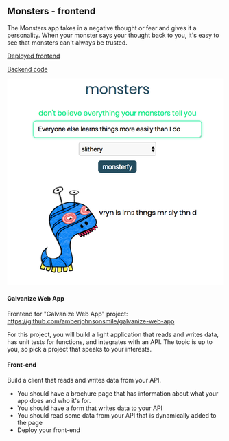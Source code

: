 ## Monsters - frontend

The Monsters app takes in a negative thought or fear and gives it a personality. When your monster says your thought back to you, it's easy to see that monsters can't always be trusted.

[Deployed frontend](https://monstersofmine.firebaseapp.com/)

[Backend code](https://github.com/amberjohnsonsmile/monsters-backend)

![screenshot](screenshot.png)

#### Galvanize Web App

Frontend for "Galvanize Web App" project: https://github.com/amberjohnsonsmile/galvanize-web-app

For this project, you will build a light application that reads and writes data, has unit tests for functions, and integrates with an API. The topic is up to you, so pick a project that speaks to your interests.

#### Front-end

Build a client that reads and writes data from your API.

* You should have a brochure page that has information about what your app does and who it's for.
* You should have a form that writes data to your API
* You should read some data from your API that is dynamically added to the page
* Deploy your front-end
